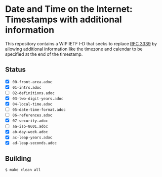 # Date and Time on the Internet: Timestamps with additional information

This repository contains a WIP IETF I-D that seeks to replace [RFC 3339](https://tools.ietf.org/html/rfc3339)
by allowing additional information like the timezone and calendar to be specified at the end of the timestamp.

## Status

- [X] `00-front-area.adoc`
- [X] `01-intro.adoc`
- [ ] `02-definitions.adoc`
- [X] `03-two-digit-years.adoc`
- [X] `04-local-time.adoc`
- [ ] `05-date-time-format.adoc`
- [ ] `06-references.adoc`
- [X] `07-security.adoc`
- [ ] `aa-iso-8601.adoc`
- [X] `ab-day-week.adoc`
- [X] `ac-leap-years.adoc`
- [X] `ad-leap-seconds.adoc`

## Building

```shell
$ make clean all
```
